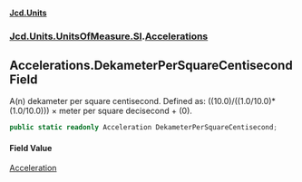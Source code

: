 #### [Jcd.Units](index.md 'index')
### [Jcd.Units.UnitsOfMeasure.SI](Jcd.Units.UnitsOfMeasure.SI.md 'Jcd.Units.UnitsOfMeasure.SI').[Accelerations](Accelerations.md 'Jcd.Units.UnitsOfMeasure.SI.Accelerations')

## Accelerations.DekameterPerSquareCentisecond Field

A(n) dekameter per square centisecond. Defined as: ((10.0)/((1.0/10.0)*(1.0/10.0))) × meter per square decisecond + (0).

```csharp
public static readonly Acceleration DekameterPerSquareCentisecond;
```

#### Field Value
[Acceleration](Acceleration.md 'Jcd.Units.UnitTypes.Acceleration')